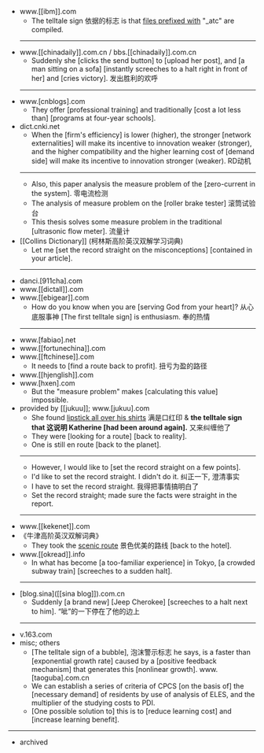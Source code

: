 - www.[[ibm]].com
    - The telltale sign 依据的标志 is that [files prefixed with](((oNP_DnzqV))) "_atc" are compiled. 
    - ---
- www.[[chinadaily]].com.cn / bbs.[[chinadaily]].com.cn
    - Suddenly she [clicks the send button] to [upload her post], and [a man sitting on a sofa] [instantly screeches to a halt right in front of her] and [cries victory]. 发出胜利的欢呼 
    - ---
- www.[cnblogs].com
    - They offer [professional training] and traditionally [cost a lot less than] [programs at four-year schools]. 
- dict.cnki.net
    - When the [firm's efficiency] is lower (higher), the stronger [network externalities] will make its incentive to innovation weaker (stronger), and the higher compatibility and the higher learning cost of [demand side] will make its incentive to innovation stronger (weaker). RD动机
    - ---
    - Also, this paper analysis the measure problem of the [zero-current in the system]. 零电流检测 
    - The analysis of measure problem on the [roller brake tester] 滚筒试验台
    - This thesis solves some measure problem in the traditional [ultrasonic flow meter]. 流量计
- [[Collins Dictionary]] (柯林斯高阶英汉双解学习词典)
    - Let me [set the record straight on the misconceptions] [contained in your article]. 
    - ---
- danci.[911cha].com
- www.[[dictall]].com
- www.[[ebigear]].com
    - How do you know when you are [serving God from your heart]? 从心底服事神 [The first telltale sign] is enthusiasm. 奉的热情 
    - ---
- www.[fabiao].net
- www.[[fortunechina]].com
- www.[[ftchinese]].com
    - It needs to [find a route back to profit]. 扭亏为盈的路径
- www.[[hjenglish]].com
- www.[hxen].com
    - But the "measure problem" makes [calculating this value] impossible.
- provided by [[jukuu]]; www.[jukuu].com
    - She found [lipstick all over his shirts]([[lipstick]]) 满是口红印 & __the telltale sign that 这说明 Katherine [had been around again].__ 又来纠缠他了 
    - They were [looking for a route] [back to reality]. 
    - One is still en route [back to the planet]. 
    - ---
    - However, I would like to [set the record straight on a few points]. 
    - I'd like to set the record straight. I didn't do it. 纠正一下, 澄清事实
    - I have to set the record straight. 我得把事情搞明白了
    - Set the record straight; made sure the facts were straight in the report. 
    - ---
- www.[[kekenet]].com
- 《牛津高阶英汉双解词典》
    - They took the [scenic route](((5n3Dw9NHj))) 景色优美的路线 [back to the hotel]. 
- www.[[okread]].info
    - In what has become [a too-familiar experience] in Tokyo, [a crowded subway train] [screeches to a sudden halt]. 
    - ---
- [blog.sina]([[sina blog]]).com.cn
    - Suddenly [a brand new] [Jeep Cherokee] [screeches to a halt next to him]. “呲”的一下停在了他的边上 
    - ---
- v.163.com
- misc; others
    - [The telltale sign of a bubble], 泡沫警示标志 he says, is a faster than [exponential growth rate] caused by a [positive feedback mechanism] that generates this [nonlinear growth]. www.[taoguba].com.cn
    - We can establish a series of criteria of CPCS [on the basis of] the [necessary demand] of residents by use of analysis of ELES, and the multiplier of the studying costs to PDI.
    - [One possible solution to] this is to [reduce learning cost] and [increase learning benefit].
- ---
- archived
